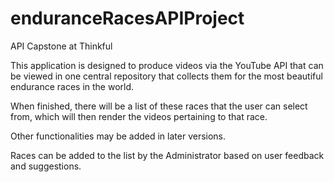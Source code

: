 # enduranceRacesAPIProject
API Capstone at Thinkful

This application is designed to produce videos via the YouTube API that can be viewed in one central repository that collects them for the most beautiful endurance races in the world.  

When finished, there will be a list of these races that the user can select from, which will then render the videos pertaining to that race.

Other functionalities may be added in later versions.

Races can be added to the list by the Administrator based on user feedback and suggestions.
